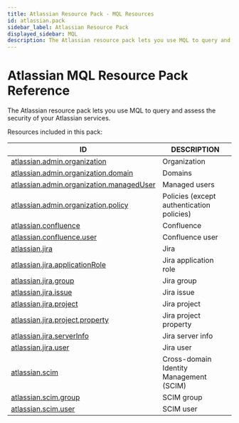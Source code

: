 ```yaml
---
title: Atlassian Resource Pack - MQL Resources
id: atlassian.pack
sidebar_label: Atlassian Resource Pack
displayed_sidebar: MQL
description: The Atlassian resource pack lets you use MQL to query and assess the security of your Atlassian services.
---
```


# Atlassian MQL Resource Pack Reference

The Atlassian resource pack lets you use MQL to query and assess the security of your Atlassian services.

Resources included in this pack:

| ID                                                                                      | DESCRIPTION                               |
| --------------------------------------------------------------------------------------- | ----------------------------------------- |
| [atlassian.admin.organization](atlassian.admin.organization.md)                         | Organization                              |
| [atlassian.admin.organization.domain](atlassian.admin.organization.domain.md)           | Domains                                   |
| [atlassian.admin.organization.managedUser](atlassian.admin.organization.manageduser.md) | Managed users                             |
| [atlassian.admin.organization.policy](atlassian.admin.organization.policy.md)           | Policies (except authentication policies) |
| [atlassian.confluence](atlassian.confluence.md)                                         | Confluence                                |
| [atlassian.confluence.user](atlassian.confluence.user.md)                               | Confluence user                           |
| [atlassian.jira](atlassian.jira.md)                                                     | Jira                                      |
| [atlassian.jira.applicationRole](atlassian.jira.applicationrole.md)                     | Jira application role                     |
| [atlassian.jira.group](atlassian.jira.group.md)                                         | Jira group                                |
| [atlassian.jira.issue](atlassian.jira.issue.md)                                         | Jira issue                                |
| [atlassian.jira.project](atlassian.jira.project.md)                                     | Jira project                              |
| [atlassian.jira.project.property](atlassian.jira.project.property.md)                   | Jira project property                     |
| [atlassian.jira.serverInfo](atlassian.jira.serverinfo.md)                               | Jira server info                          |
| [atlassian.jira.user](atlassian.jira.user.md)                                           | Jira user                                 |
| [atlassian.scim](atlassian.scim.md)                                                     | Cross-domain Identity Management (SCIM)   |
| [atlassian.scim.group](atlassian.scim.group.md)                                         | SCIM group                                |
| [atlassian.scim.user](atlassian.scim.user.md)                                           | SCIM user                                 |
